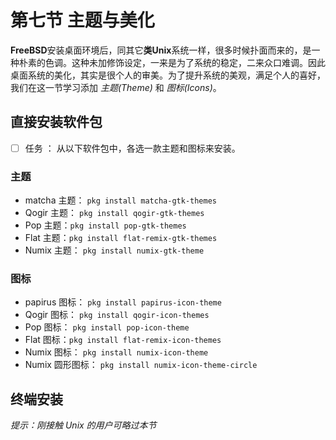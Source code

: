 # 第七节 主题与美化

**FreeBSD**安装桌面环境后，同其它**类Unix**系统一样，很多时候扑面而来的，是一种朴素的色调。这种未加修饰设定，一来是为了系统的稳定，二来众口难调。因此桌面系统的美化，其实是很个人的审美。为了提升系统的美观，满足个人的喜好，我们在这一节学习添加 *主题(Theme)* 和 *图标(Icons)*。

## 直接安装软件包

- [ ] 任务 ： 从以下软件包中，各选一款主题和图标来安装。

### 主题

- matcha 主题： `pkg install matcha-gtk-themes`
- Qogir 主题： `pkg install qogir-gtk-themes`
- Pop 主题：`pkg install pop-gtk-themes`
- Flat 主题：`pkg install flat-remix-gtk-themes`
- Numix 主题： `pkg install numix-gtk-theme`

### 图标

- papirus 图标： `pkg install papirus-icon-theme`
- Qogir 图标： `pkg install qogir-icon-themes`
- Pop 图标： `pkg install pop-icon-theme`
- Flat 图标：`pkg install flat-remix-icon-themes`
- Numix 图标： `pkg install numix-icon-theme`
- Numix 圆形图标： `pkg install numix-icon-theme-circle`


## 终端安装

*提示：刚接触 Unix 的用户可略过本节*

